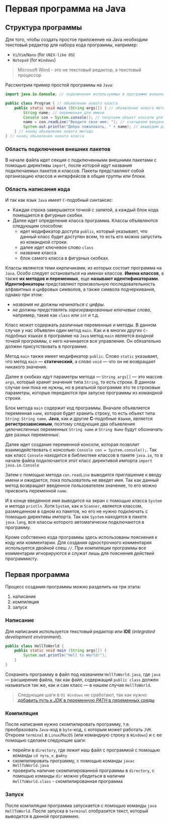 # Первая программа на Java


## Структура программы
Для того, чтобы создать простое приложение на Java необходим текстовый редактор для набора кода программы, например:

- `Vi`/`Vim`/`Nano` (for `UNIX-like OS`)
- `Notepad` (for `Windows`)

> Microsoft Word - это не текстовый редактор, а текстовый процессор

Рассмотрим пример простой программы на `Java`:

```java
import java.io.Console; // подключение используемых в программе внешних пакетов

public class Program { // объявление нового класса
    public static void main (String args[]) { // объявление нового метода
        String name; // переменная для имени
        Console con = System.console(); // получаем объект консоли для считывания с консоли
        name = con.readLine("Введите свое имя: "); // считываем введенное значение
        System.out.println("Добро пожаловать, " + name); // ввыводим данную запись поток вывода
    } // конец объявления нового метода
} // конец объявления нового класса
```

### Область подключения внешних пакетов
В начале файла идет секция с подключенными внешними пакетами с помощью директивы `import`, после которой идут названия подключаемых пакетов и классов. Пакеты представляют собой организацию классов и интерфейсов в общие группы или блоки.

### Область написания кода
И так как язык `Java` имеет `С`-подобный синтаксис:

- Каждая строка завершается точкой с запятой, а каждый блок кода помещается в фигурные скобки.
- Далее идет определение класса программа. Классы объявляются следующим способом:
    - идет модификатор доступа `public`, который указывает, что данный класс будет доступен всем, то есть его можно запустить из командной строки.
    - далее идет ключевое слово `class`
    - название класса
    - блок самого класса в фигурных скобках.

Классы являются теми кирпичиками, из которых состоит программа на `Java`. Особо следует остановиться на именах классов. **Имена классов**, а также **их методов и переменных**, еще **называют идентификаторами**. **Идентификаторы** представляют произвольную последовательность алфавитных и цифровых символов, а также символа подчеркивания, однако при этом:
- *названия не должны начинаться с цифры*.
- *не должны представлять зарезервированные ключевые слова*, например, такие как `class` или `int` и т.д.

Класс может содержать различные переменные и методы. В данном случае у нас объявлен один метод `main`. Как и в многих других `C`-подобных языках в программе на `Java` метод `main` является *входной точкой программы*, с него начинается все управление. Он обязательно должен присутствовать в программе.

Метод `main` также имеет модификатор `public`. Слово `static` указывает, что метод `main` — **статический**, а слово `void` — что он не возвращает никакого значения.

Далее в скобках идут параметры метода — `String args[]` — это массив `args`, который хранит значения типа `String`, то есть строки. В данном случае они пока не нужны, но в реальной программе это те строковые параметры, которые передаются при запуске программы из командной строки.

Блок метода `main` содержит код программы. Вначале объявляется переменная `name`, которая будет хранить строку, то есть объект типа `String`: `String name`. **Java**, как и другие **С**-подобные языки, является **регистрозависимым**, поэтому следующие два объявления целочисленных переменных `String name` и `String Name` будут обозначать две разных переменных.

Далее идет создание переменной консоли, которая позволит взаимодействовать с консолью: `Console con = System.console();`. Так как класс `Console` находится в библиотеке классов в пакете `java.io`, то в начале файла подключается этот класс директивой импорта `import java.io.Console`

Затем с помощью метода `con.readLine` выводится приглашение к вводу имени и ожидается, пока пользователь не введет имя. Так как данный метод возвращает введенное пользователем значение, то его можно присвоить переменной `name`.

И в конце введенное имя выводится на экран с помощью класса `System` и метода `println`. Хотя `System`, как и `Scanner`, является классом, размещенном в одном из пакетов, но его не нужно подключать с помощью директивы импорта. Так как `System` находится в пакете `java.lang`, все классы которого автоматически подключаются в программу.

Кроме собственно кода программы здесь использованы пояснения к коду или комментарии. Для создания однострочного комментария используется двойной слеш `//`. При компиляции программы все комментарии игнорируются и служат лишь для пояснения действий программисту.


## Первая программа
Процесс создания программы можно разделить на три этапа:
1. написание
2. компиляция
3. запуск

### Написание
Для написания используется текстовый редактор или **IDE** (*integrated development environment*).

```java
public class HellToWorld {
    public static void main (String args[]) {
        System.out.println("Hell to World!");
    }
}
```
Сохранить программу в файл под названием `HellToWorld.java`, где `java` — расширение файла, так как файл, содержащий `public class` должен называться так же, как и сам класс — в нашем случае `HellToWorld`.

> Следующие шаги в `OS Windows` не сработают, так как нужно [добавить путь к *JDK* в переменную *PATH* в переменных среды](https://www.java.com/ru/download/help/path.xml)

### Компиляция
После написания нужно скомпилировать программу, т.е. преобразовать `Java`-код в `byte`-код, с которым может работать `JVM`. Откроем `terminal` в `Linux`/`MacOS` (или командную строку в `Windows`) и с ее помощью сделаем следующие шаги:
- перейти в `directory`, где лежит наш файл с программой с помощью команды `cd путь_к_файлу`
- скомпилировать программу, с помощью команды `javac HellToWorld.java`
- проверить наличие скомпилированной программы в `directory`, с помощью команды `dir` можно убедиться в наличии `HellToWorld.class` - скомпилированная программа

### Запуск
После компиляции программа запускается с помощью команды `java HellToWorld`. После запуска в `terminal` отобразится текст, который выводится в данной программею.